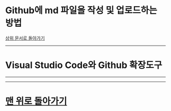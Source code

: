 Github에 md 파일을 작성 및 업로드하는 방법
=======================================
[상위 문서로 돌아가기](How%20to%20write%20and%20upload%20markdown%20file%20to%20Github.md)  

---

# Visual Studio Code와 Github 확장도구

---



---

# [맨 위로 돌아가기](#visual-studio-code와-github-확장도구)


